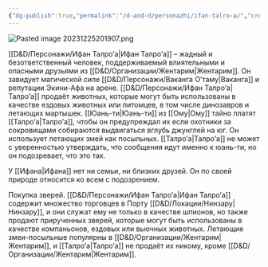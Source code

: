 ```yaml
---
{"dg-publish":true,"permalink":"/d-and-d/personazhi/ifan-talro-a/","created":"2023-12-18T12:30:58.000+04:00","updated":"2023-12-26T15:51:51.457+04:00"}
---
```


![Pasted image 20231225201907.png](/img/user/img/Pasted%20image%2020231225201907.png)

[[D&D/Персонажи/Ифан Талро’a\|Ифан Талро’a]] – жадный и безответственный человек, поддерживаемый влиятельными и опасными друзьями из [[D&D/Организации/Жентарим\|Жентарим]]. Он завидует магической силе [[D&D/Персонажи/Ваканга О’таму\|Ваканга]] и репутации Экини-Афа на арене. [[D&D/Персонажи/Ифан Талро’a\|Талро’a]] продаёт животных, которые могут быть использованы в качестве ездовых животных или питомцев, в том числе динозавров и летающих мартышек. [[Юань-ти\|Юань-ти]] из [[Ому\|Ому]] тайно платят [[Талро’a\|Талро’a]], чтобы он предупреждал их если охотники за сокровищами собираются выдвигаться вглубь джунглей на юг. Он использует летающих змей как посыльных. [[Талро’a\|Талро’a]] не может с уверенностью утверждать, что сообщения идут именно к юань-ти, но он подозревает, что это так.

У [[Ифана\|Ифана]] нет ни семьи, ни близких друзей. Он по своей природе относится ко всем с подозрением.

Покупка зверей. [[D&D/Персонажи/Ифан Талро’a\|Ифан Талро’a]] содержит множество торговцев в Порту [[D&D/Локации/Нинзару\|Нинзару]], и они служат ему не только в качестве шпионов, но также продают прирученных зверей, которые могут быть использованы в качестве компаньонов, ездовых или вьючных животных. Летающие змеи-посыльные популярны в [[D&D/Организации/Жентарим\|Жентарим]], и [[Талро’a\|Талро’a]] не продаёт их никому, кроме [[D&D/Организации/Жентарим\|Жентарим]].